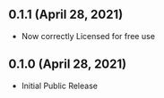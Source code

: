 ## 0.1.1 (April 28, 2021)
* Now correctly Licensed for free use
## 0.1.0 (April 28, 2021)
* Initial Public Release
